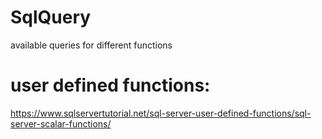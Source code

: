 # SqlQuery
available queries for different functions

# user defined functions:
https://www.sqlservertutorial.net/sql-server-user-defined-functions/sql-server-scalar-functions/
